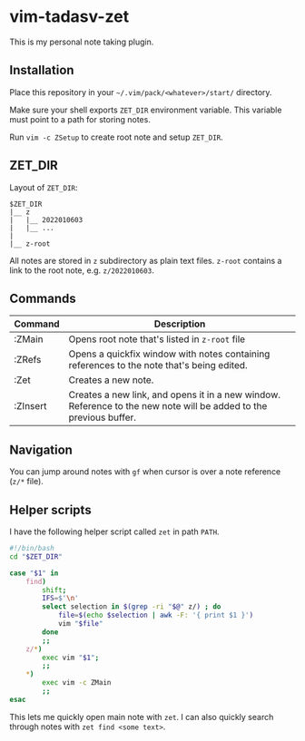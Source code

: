 # vim-tadasv-zet

This is my personal note taking plugin.

## Installation

Place this repository in your `~/.vim/pack/<whatever>/start/` directory.

Make sure your shell exports `ZET_DIR` environment variable. This variable must
point to a path for storing notes.

Run `vim -c ZSetup` to create root note and setup `ZET_DIR`.


## ZET\_DIR

Layout of `ZET_DIR`:

```
$ZET_DIR
|__ z
|   |__ 2022010603
|   |__ ...
|   
|__ z-root
```

All notes are stored in `z` subdirectory as plain text files. `z-root` contains a link
to the root note, e.g. `z/2022010603`.


## Commands

| Command | Description |
|---------|-------------|
| :ZMain  | Opens root note that's listed in `z-root` file |
| :ZRefs  | Opens a quickfix window with notes containing references to the note that's being edited. |
| :Zet    | Creates a new note. |
| :ZInsert | Creates a new link, and opens it in a new window. Reference to the new note will be added to the previous buffer. |

## Navigation

You can jump around notes with `gf` when cursor is over a note reference (`z/*`
file).

## Helper scripts

I have the following helper script called `zet` in path `PATH`.

```bash
#!/bin/bash
cd "$ZET_DIR"

case "$1" in
	find)
		shift;
		IFS=$'\n'
		select selection in $(grep -ri "$@" z/) ; do
			file=$(echo $selection | awk -F: '{ print $1 }')
			vim "$file"
		done
		;;
	z/*)
		exec vim "$1";
		;;
	*)
		exec vim -c ZMain
		;;
esac
```

This lets me quickly open main note with `zet`. I can also quickly search 
through notes with `zet find <some text>`.
